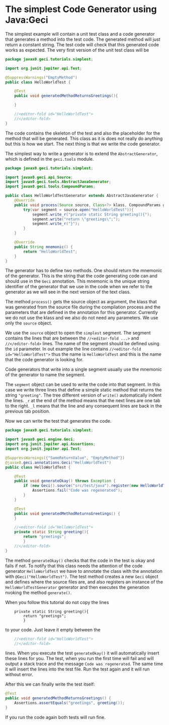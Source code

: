 # The simplest Code Generator using Java:Geci

The simplest example will contain a unit test class and a code generator that generates a method into the test code.
The generated method will just return a constant string. The test code will check that this generated code works
as expected. The very first version of the unit test class will be

<!-- USE SNIPPET */HelloWorldTest1 REPLACE "HelloWorldTest\d" -> "HelloWorldTest" -->
```java
package javax0.geci.tutorials.simplest;

import org.junit.jupiter.api.Test;

@SuppressWarnings("EmptyMethod")
public class HelloWorldTest {

    @Test
    public void generatedMethodReturnsGreetings(){

    }

    //<editor-fold id="HelloWorldTest">
    //</editor-fold>
}
```

The code contains the skeleton of the test and also the placeholder for the method that will be generated. This
class as it is does not really do anything but this is how we start. The next thing is that we write the code
generator.

The simplest way to write a generator is to extend the `AbstractGenerator`, which is defined in the `geci.tools`
module.

<!-- USE SNIPPET */HelloWorldTestGenerator1 REPLACE "HelloWorldTestGenerator\d" -> "HelloWorldTestGenerator"-->
```java
package javax0.geci.tutorials.simplest;

import javax0.geci.api.Source;
import javax0.geci.tools.AbstractJavaGenerator;
import javax0.geci.tools.CompoundParams;

public class HelloWorldTestGenerator extends AbstractJavaGenerator {
    @Override
    public void process(Source source, Class<?> klass, CompoundParams global) throws Exception {
        try(var segment = source.open("HelloWorldTest")){
            segment.write_r("private static String greeting(){");
            segment.write("return \"greetings\";");
            segment.write_r("}");
        }
    }

    @Override
    public String mnemonic() {
        return "HelloWorldTest";
    }
}
```

The generator has to define two methods. One should return the mnemonic of the generator. This is the string
that the code generating code can and should use in the `Geci` annotation. This mnemonic is the unique
string identifier of the generator that we use in the code when we refer to the generator as we will see in the
next version of the text class.

The method `process()` gets the source object as argument, the klass that was generated from the source file
during the compilation process and the parameters that are defined in the annotation for this generator. Currently
we do not use the klass and we also do not need any parameters. We use only the `source` object.

We use the `source` object to open the `simplest` segment. The segment contains the lines that are between the
`//<editor-fold ...>` and `//</editor-fold>` lines. The name of the segment should be defined using the `id`
parameter. In out example the line contains `//<editor-fold id="HelloWorldTest">` thus the name
is `HelloWorldTest` and this is the name that the code generator is looking for.

Code generators that write into a single segment usually use the mnemonic of the generator to name the segment.

The `segment` object can be used to write the code into that segment. In this case we write three lines that
define a simple static method that returns the string `"greeting"`. The tree different version of `write()`
automatically indent the lines. `_r` at the end of the method means that the next lines are one tab to the right.
`_l` means that the line and any consequent lines are back in the previous tab position.

Now we can write the test that generates the code.   
 
<!-- USE SNIPPET */HelloWorldTest2 REPLACE "HelloWorldTest\d" -> "HelloWorldTest" "HelloWorldTestGenerator\d" -> "HelloWorldTestGenerator" -->
```java
package javax0.geci.tutorials.simplest;

import javax0.geci.engine.Geci;
import org.junit.jupiter.api.Assertions;
import org.junit.jupiter.api.Test;

@SuppressWarnings({"SameReturnValue", "EmptyMethod"})
@javax0.geci.annotations.Geci("HelloWorldTest")
public class HelloWorldTest {

    @Test
    public void generateOkay() throws Exception {
        if (new Geci().source("src/test/java").register(new HelloWorldTestGenerator()).generate()) {
            Assertions.fail("Code was regenerated");
        }
    }

    @Test
    public void generatedMethodReturnsGreetings() {
    }

    //<editor-fold id="HelloWorldTest">
    private static String greeting(){
        return "greetings";
        }
    //</editor-fold>
}
```

The method `generateOkay()` checks that the code in the test is okay and fails if not. To notify that this class
needs the attention of the code generator `HelloWorldTest` we have to annotate the class with the
annotation with `@Geci("HelloWorldTest")`. The test method creates a new `Geci` object and 
defines where the source files are, and also registers an instance of the `HelloWorldTestGenerator` generator
and then executes the generation nvoking the method `generate()`.

When you follow this tutorial do not copy the lines

```
    private static String greeting(){
        return "greetings";
        }
```

to your code. Just leave it empty between the

```java
    //<editor-fold id="HelloWorldTest">
    //</editor-fold>
```

lines. When you execute the test `generateOkay()` it will automatically insert these lines for you. The test, when
you run the first time will fail and will output a stack trace and the message `Code was regenerated`. The
same time it will insert the lines into the test file. Run the test again and it will run without error. 

After this we can finally write the test itself:

<!-- USE SNIPPET */HelloWorldTest3 TRIM -->
```java
@Test
public void generatedMethodReturnsGreetings() {
    Assertions.assertEquals("greetings", greeting());
}
```

If you run the code again both tests will run fine.